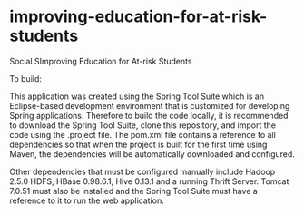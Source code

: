 improving-education-for-at-risk-students
========================================

Social SImproving Education for At-risk Students

To build:

This application was created using the Spring Tool Suite which is an Eclipse-based development environment that is customized for developing Spring applications. Therefore to build the code locally, it is recommended to download the Spring Tool Suite, clone this repository, and import the code using the .project file. The pom.xml file contains a reference to all dependencies so that when the project is built for the first time using Maven, the dependencies will be automatically downloaded and configured. 

Other dependencies that must be configured manually include Hadoop 2.5.0 HDFS, HBase 0.98.6.1, Hive 0.13.1 and a running Thrift Server. Tomcat 7.0.51 must also be installed and the Spring Tool Suite must have a reference to it to run the web application.